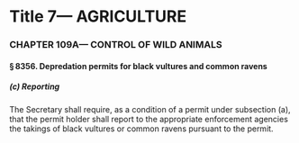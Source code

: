 
# Title 7— AGRICULTURE
### CHAPTER 109A— CONTROL OF WILD ANIMALS
#### § 8356. Depredation permits for black vultures and common ravens
##### (c) Reporting

The Secretary shall require, as a condition of a permit under subsection (a), that the permit holder shall report to the appropriate enforcement agencies the takings of black vultures or common ravens pursuant to the permit.
